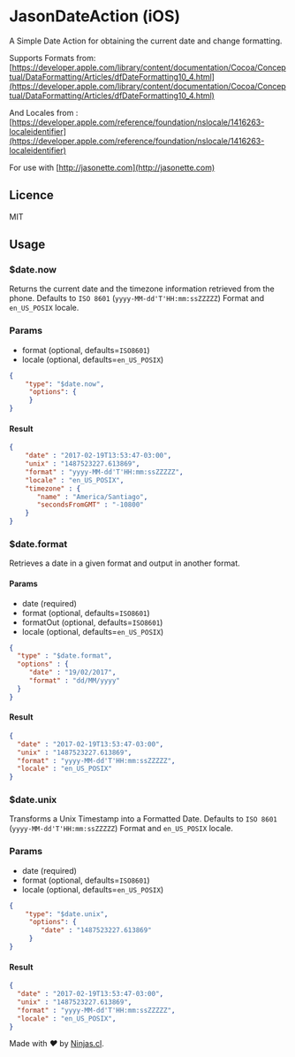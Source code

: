# JasonDateAction (iOS)
A Simple Date Action for obtaining the current date and change formatting.

Supports Formats from: [https://developer.apple.com/library/content/documentation/Cocoa/Conceptual/DataFormatting/Articles/dfDateFormatting10_4.html](https://developer.apple.com/library/content/documentation/Cocoa/Conceptual/DataFormatting/Articles/dfDateFormatting10_4.html)

And Locales from : [https://developer.apple.com/reference/foundation/nslocale/1416263-localeidentifier](https://developer.apple.com/reference/foundation/nslocale/1416263-localeidentifier)

For use with 
[http://jasonette.com](http://jasonette.com)

## Licence
MIT

## Usage

### $date.now

Returns the current date and the timezone information retrieved from the phone. Defaults to `ISO 8601` (`yyyy-MM-dd'T'HH:mm:ssZZZZZ`) Format and `en_US_POSIX` locale.

### Params

- format (optional, defaults=`ISO8601`)
- locale (optional, defaults=`en_US_POSIX`)

```json
{
    "type": "$date.now",
     "options": {
     }
}
```

#### Result

```json
{
	"date" : "2017-02-19T13:53:47-03:00", 
	"unix" : "1487523227.613869",
    "format" : "yyyy-MM-dd'T'HH:mm:ssZZZZZ",
    "locale" : "en_US_POSIX",
	"timezone" : {
	   "name" : "America/Santiago",
	   "secondsFromGMT" : "-10800"
	}
}
```

### $date.format
Retrieves a date in a given format and output in another format.

#### Params

- date (required)
- format (optional, defaults=`ISO8601`)
- formatOut (optional, defaults=`ISO8601`)
- locale (optional, defaults=`en_US_POSIX`)

```json
{
  "type" : "$date.format",
  "options" : {
     "date" : "19/02/2017",
     "format" : "dd/MM/yyyy"
  }
}
```

#### Result

```json
{
  "date" : "2017-02-19T13:53:47-03:00", 
  "unix" : "1487523227.613869",
  "format" : "yyyy-MM-dd'T'HH:mm:ssZZZZZ",
  "locale" : "en_US_POSIX"
}
```

### $date.unix
Transforms a Unix Timestamp into a Formatted Date. Defaults to `ISO 8601` (`yyyy-MM-dd'T'HH:mm:ssZZZZZ`) Format and `en_US_POSIX` locale.

### Params

- date (required)
- format (optional, defaults=`ISO8601`)
- locale (optional, defaults=`en_US_POSIX`)

```json
{
    "type": "$date.unix",
     "options": {
        "date" : "1487523227.613869"
     }
}
```

#### Result

```json
{
  "date" : "2017-02-19T13:53:47-03:00", 
  "unix" : "1487523227.613869",
  "format" : "yyyy-MM-dd'T'HH:mm:ssZZZZZ",
  "locale" : "en_US_POSIX",
}
```

Made with <i class="fa fa-heart">&#9829;</i> by <a href="http://ninjas.cl" target="_blank">Ninjas.cl</a>.
